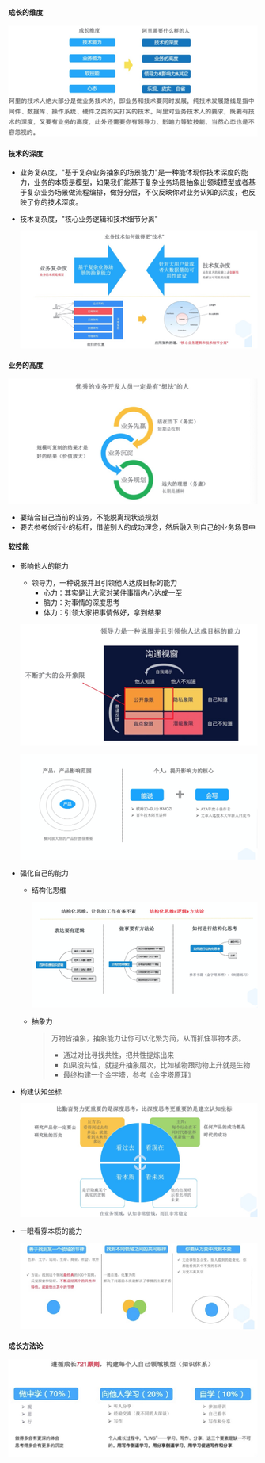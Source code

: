#### 成长的维度

![体系结构](pic1.jpg)

#### 技术的深度

- 业务复杂度，"基于复杂业务抽象的场景能力"是一种能体现你技术深度的能力，业务的本质是模型，如果我们能基于复杂业务场景抽象出领域模型或者基于复杂业务场景做流程编排，做好分层，不仅反映你对业务认知的深度，也反映了你的技术深度。

- 技术复杂度，"核心业务逻辑和技术细节分离"

  ![体系结构](pic2.jpg)

#### 业务的高度

![体系结构](pic3.jpg)

- 要结合自己当前的业务，不能脱离现状谈规划
- 要去参考你行业的标杆，借鉴别人的成功理念，然后融入到自己的业务场景中

#### 软技能

- 影响他人的能力

  - 领导力，一种说服并且引领他人达成目标的能力 
    - 心力：其实是让大家对某件事情内心达成一至
    - 脑力：对事情的深度思考 
    - 体力：引领大家把事情做好，拿到结果

  ![体系结构](pic4.jpg)

    ![体系结构](pic5.jpg)

- 强化自己的能力

  - 结构化思维

    ![体系结构](pic6.jpg)

  - 抽象力

    > 万物皆抽象，抽象能力让你可以化繁为简，从而抓住事物本质。
    >
    > - 通过对比寻找共性，把共性提炼出来
    > - 如果没共性，就提升抽象层次，比如植物跟动物上升就是生物
    > - 最终构建一个金字塔，参考《金字塔原理》

- 构建认知坐标

  ![体系结构](pic7.jpg)

- 一眼看穿本质的能力 

  ![体系结构](pic8.jpg)

#### 成长方法论

![体系结构](pic9.jpg)
